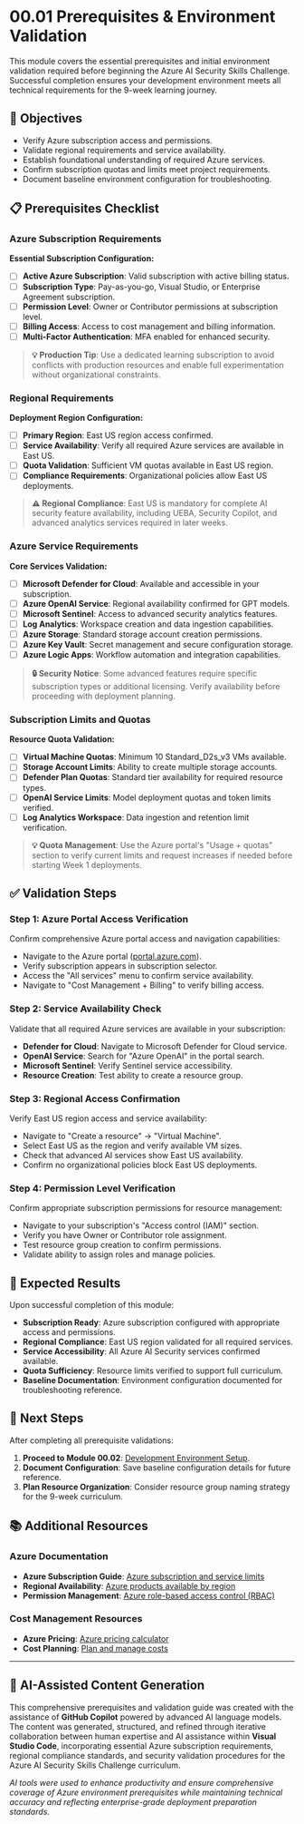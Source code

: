 # 00.01 Prerequisites & Environment Validation

This module covers the essential prerequisites and initial environment validation required before beginning the Azure AI Security Skills Challenge. Successful completion ensures your development environment meets all technical requirements for the 9-week learning journey.

## 🎯 Objectives

- Verify Azure subscription access and permissions.
- Validate regional requirements and service availability.
- Establish foundational understanding of required Azure services.
- Confirm subscription quotas and limits meet project requirements.
- Document baseline environment configuration for troubleshooting.

## 📋 Prerequisites Checklist

### Azure Subscription Requirements

**Essential Subscription Configuration:**

- [ ] **Active Azure Subscription**: Valid subscription with active billing status.
- [ ] **Subscription Type**: Pay-as-you-go, Visual Studio, or Enterprise Agreement subscription.
- [ ] **Permission Level**: Owner or Contributor permissions at subscription level.
- [ ] **Billing Access**: Access to cost management and billing information.
- [ ] **Multi-Factor Authentication**: MFA enabled for enhanced security.

> **💡 Production Tip**: Use a dedicated learning subscription to avoid conflicts with production resources and enable full experimentation without organizational constraints.

### Regional Requirements

**Deployment Region Configuration:**

- [ ] **Primary Region**: East US region access confirmed.
- [ ] **Service Availability**: Verify all required Azure services are available in East US.
- [ ] **Quota Validation**: Sufficient VM quotas available in East US region.
- [ ] **Compliance Requirements**: Organizational policies allow East US deployments.

> **⚠️ Regional Compliance**: East US is mandatory for complete AI security feature availability, including UEBA, Security Copilot, and advanced analytics services required in later weeks.

### Azure Service Requirements

**Core Services Validation:**

- [ ] **Microsoft Defender for Cloud**: Available and accessible in your subscription.
- [ ] **Azure OpenAI Service**: Regional availability confirmed for GPT models.
- [ ] **Microsoft Sentinel**: Access to advanced security analytics features.
- [ ] **Log Analytics**: Workspace creation and data ingestion capabilities.
- [ ] **Azure Storage**: Standard storage account creation permissions.
- [ ] **Azure Key Vault**: Secret management and secure configuration storage.
- [ ] **Azure Logic Apps**: Workflow automation and integration capabilities.

> **🔒 Security Notice**: Some advanced features require specific subscription types or additional licensing. Verify availability before proceeding with deployment planning.

### Subscription Limits and Quotas

**Resource Quota Validation:**

- [ ] **Virtual Machine Quotas**: Minimum 10 Standard_D2s_v3 VMs available.
- [ ] **Storage Account Limits**: Ability to create multiple storage accounts.
- [ ] **Defender Plan Quotas**: Standard tier availability for required resource types.
- [ ] **OpenAI Service Limits**: Model deployment quotas and token limits verified.
- [ ] **Log Analytics Workspace**: Data ingestion and retention limit verification.

> **💡 Quota Management**: Use the Azure portal's "Usage + quotas" section to verify current limits and request increases if needed before starting Week 1 deployments.

## ✅ Validation Steps

### Step 1: Azure Portal Access Verification

Confirm comprehensive Azure portal access and navigation capabilities:

- Navigate to the Azure portal ([portal.azure.com](https://portal.azure.com)).
- Verify subscription appears in subscription selector.
- Access the "All services" menu to confirm service availability.
- Navigate to "Cost Management + Billing" to verify billing access.

### Step 2: Service Availability Check

Validate that all required Azure services are available in your subscription:

- **Defender for Cloud**: Navigate to Microsoft Defender for Cloud service.
- **OpenAI Service**: Search for "Azure OpenAI" in the portal search.
- **Microsoft Sentinel**: Verify Sentinel service accessibility.
- **Resource Creation**: Test ability to create a resource group.

### Step 3: Regional Access Confirmation

Verify East US region access and service availability:

- Navigate to "Create a resource" → "Virtual Machine".
- Select East US as the region and verify available VM sizes.
- Check that advanced AI services show East US availability.
- Confirm no organizational policies block East US deployments.

### Step 4: Permission Level Verification

Confirm appropriate subscription permissions for resource management:

- Navigate to your subscription's "Access control (IAM)" section.
- Verify you have Owner or Contributor role assignment.
- Test resource group creation to confirm permissions.
- Validate ability to assign roles and manage policies.

## 🎯 Expected Results

Upon successful completion of this module:

- **Subscription Ready**: Azure subscription configured with appropriate access and permissions.
- **Regional Compliance**: East US region validated for all required services.
- **Service Accessibility**: All Azure AI Security services confirmed available.
- **Quota Sufficiency**: Resource limits verified to support full curriculum.
- **Baseline Documentation**: Environment configuration documented for troubleshooting reference.

## 🔄 Next Steps

After completing all prerequisite validations:

1. **Proceed to Module 00.02**: [Development Environment Setup](../00.02%20Development%20Environment%20Setup/README.md).
2. **Document Configuration**: Save baseline configuration details for future reference.
3. **Plan Resource Organization**: Consider resource group naming strategy for the 9-week curriculum.

## 📚 Additional Resources

### Azure Documentation

- **Azure Subscription Guide**: [Azure subscription and service limits](https://docs.microsoft.com/en-us/azure/azure-subscription-service-limits)
- **Regional Availability**: [Azure products available by region](https://azure.microsoft.com/en-us/global-infrastructure/services/)
- **Permission Management**: [Azure role-based access control (RBAC)](https://docs.microsoft.com/en-us/azure/role-based-access-control/)

### Cost Management Resources

- **Azure Pricing**: [Azure pricing calculator](https://azure.microsoft.com/en-us/pricing/calculator/)
- **Cost Planning**: [Plan and manage costs](https://docs.microsoft.com/en-us/azure/cost-management-billing/costs/plan-manage-costs)

---

## 🤖 AI-Assisted Content Generation

This comprehensive prerequisites and validation guide was created with the assistance of **GitHub Copilot** powered by advanced AI language models. The content was generated, structured, and refined through iterative collaboration between human expertise and AI assistance within **Visual Studio Code**, incorporating essential Azure subscription requirements, regional compliance standards, and security validation procedures for the Azure AI Security Skills Challenge curriculum.

*AI tools were used to enhance productivity and ensure comprehensive coverage of Azure environment prerequisites while maintaining technical accuracy and reflecting enterprise-grade deployment preparation standards.*
